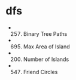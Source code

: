 # dfs

- 257. Binary Tree Paths
- 695. Max Area of Island
- 200. Number of Islands
- 547. Friend Circles
